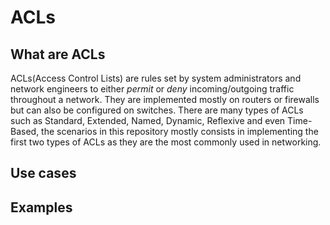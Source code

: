 # ACLs

## What are ACLs
  ACLs(Access Control Lists) are rules set by system administrators and network engineers to either *permit* or *deny* incoming/outgoing traffic throughout a network.
They are implemented mostly on routers or firewalls but can also be configured on switches.
  There are many types of ACLs such as Standard, Extended, Named, Dynamic, Reflexive and even Time-Based, the scenarios in this repository mostly consists in implementing the first two types of ACLs as they are the most commonly used in networking.

## Use cases


## Examples
